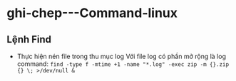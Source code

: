 # ghi-chep---Command-linux
## Lệnh Find
- Thực hiện nén file trong thu mục log
Với file log có phần mở rộng là log
command: `find -type f -mtime +1 -name "*.log" -exec zip -m {}.zip {} \; >/dev/null &`
